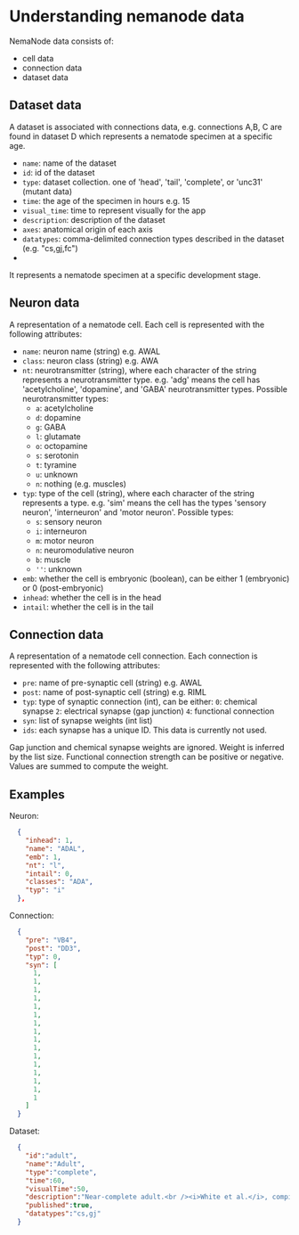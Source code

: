 # Understanding nemanode data
NemaNode data consists of:
- cell data
- connection data
- dataset data

## Dataset data
A dataset is associated with connections data, e.g. connections A,B, C are found in dataset D which represents a nematode specimen at a specific age.

- ```name```: name of the dataset
- ```id```: id of the dataset
- ```type```: dataset collection. one of 'head', 'tail', 'complete', or 'unc31' (mutant data)
- ```time```: the age of the specimen in hours e.g. 15
- ```visual_time```: time to represent visually for the app
- ```description```: description of the dataset
- ```axes```: anatomical origin of each axis
- ```datatypes```: comma-delimited connection types described in the dataset (e.g. "cs,gj,fc")
- 
It represents a nematode specimen at a specific development stage.

## Neuron data
A representation of a nematode cell.
Each cell is represented with the following attributes:

- ```name```: neuron name (string) e.g. AWAL
- ```class```: neuron class (string) e.g. AWA
- ```nt```: neurotransmitter (string), where each character of the string represents a neurotransmitter type.  e.g. 'adg' means the cell has 'acetylcholine', 'dopamine', and 'GABA' neurotransmitter types.  Possible neurotransmitter types:
    - ```a```: acetylcholine
    - ```d```: dopamine
    - ```g```: GABA
    - ```l```: glutamate
    - ```o```: octopamine
    - ```s```: serotonin
    - ```t```: tyramine
    - ```u```: unknown
    - ```n```: nothing (e.g. muscles)
- ```typ```: type of the cell (string), where each character of the string represents a type.  e.g. 'sim' means the cell has the types 'sensory neuron', 'interneuron' and 'motor neuron'.  Possible types:
    - ```s```: sensory neuron
    - ```i```: interneuron
    - ```m```: motor neuron
    - ```n```: neuromodulative neuron
    - ```b```: muscle
    - ```''```: unknown
- ```emb```: whether the cell is embryonic (boolean), can be either 1 (embryonic) or 0 (post-embryonic)
- ```inhead```: whether the cell is in the head
- ```intail```: whether the cell is in the tail

## Connection data
A representation of a nematode cell connection.
Each connection is represented with the following attributes:

- ```pre```: name of pre-synaptic cell (string) e.g. AWAL
- ```post```: name of post-synaptic cell (string) e.g. RIML
- ```typ```: type of synaptic connection (int), can be either:
    ```0```: chemical synapse
    ```2```: electrical synapse (gap junction)
    ```4```: functional connection
- ```syn```: list of synapse weights (int list)
- ```ids```: each synapse has a unique ID. This data is currently not used.

Gap junction and chemical synapse weights are ignored.  Weight is inferred by the list size.  Functional connection strength can be positive or negative.  Values are summed to compute the weight.


## Examples

Neuron:
```json
  {
    "inhead": 1,
    "name": "ADAL",
    "emb": 1,
    "nt": "l",
    "intail": 0,
    "classes": "ADA",
    "typ": "i"
  },
```

Connection:
```json
  {
    "pre": "VB4",
    "post": "DD3",
    "typ": 0,
    "syn": [
      1,
      1,
      1,
      1,
      1,
      1,
      1,
      1,
      1,
      1,
      1,
      1,
      1,
      1,
      1,
      1
    ]
  }
```

Dataset:
```json
  {
    "id":"adult",
    "name":"Adult",
    "type":"complete",
    "time":60,
    "visualTime":50,
    "description":"Near-complete adult.<br /><i>White et al.</i>, compiled by Varshney et al., 2011",
    "published":true,
    "datatypes":"cs,gj"
  }
```
